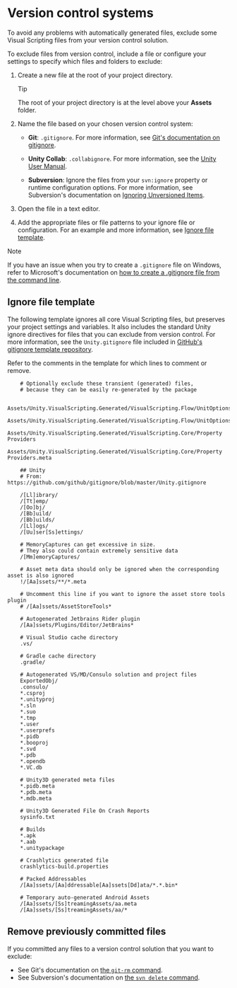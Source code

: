 ﻿# Version control systems

To avoid any problems with automatically generated files, exclude some Visual Scripting files from your version control solution. 

To exclude files from version control, include a file or configure your settings to specify which files and folders to exclude:

1. Create a new file at the root of your project directory. 

    >[!TIP]
    > The root of your project directory is at the level above your **Assets** folder.

2. Name the file based on your chosen version control system:

    - **Git**: `.gitignore`. For more information, see [Git's documentation on gitignore](https://git-scm.com/docs/gitignore).

    - **Unity Collab**: `.collabignore`. For more information, see the [Unity User Manual](https://docs.unity3d.com/Manual/UnityCollaborateIgnoreFiles.html).

    - **Subversion**: Ignore the files from your `svn:ignore` property or runtime configuration options. For more information, see Subversion's documentation on [Ignoring Unversioned Items](https://svnbook.red-bean.com/en/1.7/svn.advanced.props.special.ignore.html).

3. Open the file in a text editor. 

4. Add the appropriate files or file patterns to your ignore file or configuration. For an example and more information, see [Ignore file template](#ignore-file-template).

> [!NOTE]
> If you have an issue when you try to create a `.gitignore` file on Windows, refer to Microsoft's documentation on [how to create a .gitignore file from the command line](https://docs.microsoft.com/en-us/azure/devops/repos/git/ignore-files?view=azure-devops&tabs=command-line#create-a-gitignore).

## Ignore file template

The following template ignores all core Visual Scripting files, but preserves your project settings and variables. It also includes the standard Unity ignore directives for files that you can exclude from version control. For more information, see the `Unity.gitignore` file included in [GitHub's gitignore template repository](https://github.com/github/gitignore/blob/master/Unity.gitignore).

Refer to the comments in the template for which lines to comment or remove.

```
    # Optionally exclude these transient (generated) files, 
    # because they can be easily re-generated by the package

    Assets/Unity.VisualScripting.Generated/VisualScripting.Flow/UnitOptions.db
    Assets/Unity.VisualScripting.Generated/VisualScripting.Flow/UnitOptions.db.meta
    Assets/Unity.VisualScripting.Generated/VisualScripting.Core/Property Providers
    Assets/Unity.VisualScripting.Generated/VisualScripting.Core/Property Providers.meta

    ## Unity
    # From: https://github.com/github/gitignore/blob/master/Unity.gitignore

    /[Ll]ibrary/
    /[Tt]emp/
    /[Oo]bj/
    /[Bb]uild/
    /[Bb]uilds/
    /[Ll]ogs/
    /[Uu]ser[Ss]ettings/

    # MemoryCaptures can get excessive in size.
    # They also could contain extremely sensitive data
    /[Mm]emoryCaptures/

    # Asset meta data should only be ignored when the corresponding asset is also ignored
    !/[Aa]ssets/**/*.meta

    # Uncomment this line if you want to ignore the asset store tools plugin
    # /[Aa]ssets/AssetStoreTools*

    # Autogenerated Jetbrains Rider plugin
    /[Aa]ssets/Plugins/Editor/JetBrains*

    # Visual Studio cache directory
    .vs/

    # Gradle cache directory
    .gradle/

    # Autogenerated VS/MD/Consulo solution and project files
    ExportedObj/
    .consulo/
    *.csproj
    *.unityproj
    *.sln
    *.suo
    *.tmp
    *.user
    *.userprefs
    *.pidb
    *.booproj
    *.svd
    *.pdb
    *.opendb
    *.VC.db

    # Unity3D generated meta files
    *.pidb.meta
    *.pdb.meta
    *.mdb.meta

    # Unity3D Generated File On Crash Reports
    sysinfo.txt

    # Builds
    *.apk
    *.aab
    *.unitypackage

    # Crashlytics generated file
    crashlytics-build.properties

    # Packed Addressables
    /[Aa]ssets/[Aa]ddressable[Aa]ssets[Dd]ata/*.*.bin*

    # Temporary auto-generated Android Assets
    /[Aa]ssets/[Ss]treamingAssets/aa.meta
    /[Aa]ssets/[Ss]treamingAssets/aa/*

```

## Remove previously committed files
If you committed any files to a version control solution that you want to exclude:

- See Git's documentation on [the `git-rm` command](https://git-scm.com/docs/git-rm).
- See Subversion's documentation on [the `svn delete` command](https://svnbook.red-bean.com/en/1.6/svn.ref.svn.c.delete.html).